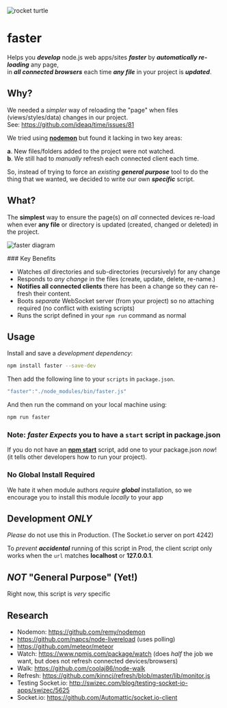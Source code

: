 ![rocket turtle](http://i.imgur.com/bT7uPHE.png)

# faster

Helps you ***develop*** node.js web apps/sites ***faster***
by ***automatically re-loading*** any page,  
in ***all connected browsers*** each time ***any file*** in your project is ***updated***.


## Why?

We needed a *simpler* way of reloading the "page" when
files (views/styles/data) changes in our project.  
See: https://github.com/ideaq/time/issues/81

We tried using [**nodemon**](https://github.com/ideaq/faster/issues/1)
but found it lacking in two key areas:

**a**. New files/folders added to the project were not watched.  
**b**. We still had to *manually* refresh each connected client each time.

So, instead of trying to force an *existing* ***general purpose*** tool
to do the thing that we wanted, we decided to write our own ***specific*** script.

## What?


The **simplest** way to ensure the page(s) on *all* connected devices re-load
when ever **any file** or directory is updated (created, changed or deleted) in the project.

![faster diagram](http://i.imgur.com/xXEbnvm.png)

### Key Benefits

+ Watches *all* directories and sub-directories (recursively) for any change
+ Responds to *any change* in the files (create, update, delete, re-name.)
+ **Notifies all connected clients** there has been a change so they can re-fresh
their content.
+ Boots *separate* WebSocket server (from your project) so no attaching required
(no conflict with existing scripts)
+ Runs the script defined in your `npm run` command as normal


## Usage

Install and save a *development dependency*:

```sh
npm install faster --save-dev
```
Then add the following line to your `scripts` in `package.json`.

```js
"faster":"./node_modules/bin/faster.js"
```

And then run the command on your local machine using:

```sh
npm run faster
```


### Note: *faster* *Expects* you to have a `start` script in package.json

If you do not have an [**npm start**](https://docs.npmjs.com/cli/start) script,
add one to your package.json *now*!
(it tells other developers how to run your project).

### No Global Install Required

We hate it when module authors *require* ***global*** installation,
so we encourage you to install this module *locally* to your app


## Development *ONLY*

*Please* do not use this in Production.
(The Socket.io server on port 4242)

To *prevent* ***accidental*** running of this script in Prod,
the client script only works when the `url` matches **localhost** or **127.0.0.1**.

## *NOT* "General Purpose" (Yet!)

Right now, this script is *very* specific


## Research

+ Nodemon: https://github.com/remy/nodemon
+ https://github.com/napcs/node-livereload (uses polling)
+ https://github.com/meteor/meteor
+ Watch: https://www.npmjs.com/package/watch
(does *half* the job we want, but does not refresh connected devices/browsers)
+ Walk: https://github.com/coolaj86/node-walk
+ Refresh: https://github.com/kinncj/refresh/blob/master/lib/monitor.js
+ Testing Socket.io: http://swizec.com/blog/testing-socket-io-apps/swizec/5625
+ Socket.io: https://github.com/Automattic/socket.io-client
